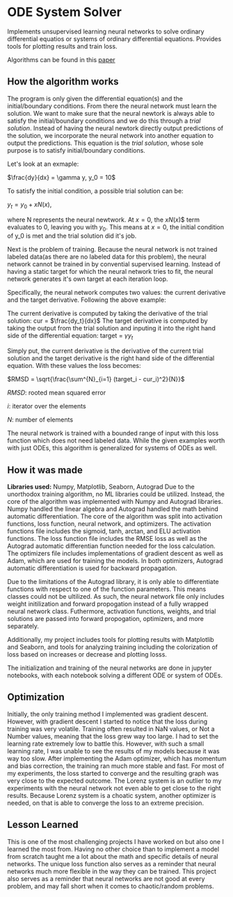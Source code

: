 # ODE System Solver
Implements unsupervised learning neural networks to solve ordinary differential equatios or systems of ordinary differential equations.
Provides tools for plotting results and train loss.

Algorithms can be found in this [paper](https://arxiv.org/pdf/physics/9705023)

## How the algorithm works
The program is only given the differential equation(s) and the initial/boundary conditions. From there the neural network must learn the solution. We want to make sure that the neural newtork is always able to satisfy the initial/boundary conditions and we do this through a *trial solution*. Instead of having the neural newtork directly output predictions of the solution, we incorporate the neural network into another equation to output the predictions. This equation is the *trial solution*, whose sole purpose is to satisfy initial/boundary conditions.

Let's look at an exmaple:

$\frac{dy}{dx} = \gamma y, y_0 = 10$

To satisfy the initial condition, a possible trial solution can be:

$y_t = y_0 + xN(x)$,

where N represents the neural newtwork.
At $x=0$, the $xN(x)$$ term evaluates to 0, leaving you with $y_0$. This means at $x=0$, the initial condition of y_0 is met and the trial solution did it's job.

Next is the problem of training. Because the neural network is not trained labeled data(as there are no labeled data for this problem), the neural network cannot be trained in by convential supervised learning. Instead of having a static target for which the neural network tries to fit, the neural network generates it's own target at each iteration loop. 

Specifically, the neural network computes two values: the current derivative and the target derivative. Following the above example:

The current derivative is computed by taking the derivative of the trial solution: cur = $\frac{dy_t}{dx}$
The target derivative is computed by taking the output from the trial solution and inputing it into the right hand side of the differential equation: target = $\gamma y_t$

Simply put, the current derivative is the derivative of the current trial solution and the target derivative is the right hand side of the differential equation. With these values the loss becomes:

$RMSD = \sqrt{\frac{\sum^{N}_{i=1} (target_i - cur_i)^2}{N}}$

$RMSD$: rooted mean squared error

$i$: iterator over the elements

$N$: number of elements

The neural network is trained with a bounded range of input with this loss function which does not need labeled data. While the given examples worth with just ODEs, this algorithm is generalized for systems of ODEs as well.

## How it was made
**Libraries used:** Numpy, Matplotlib, Seaborn, Autograd
Due to the unorthodox training algorithm, no ML libraries could be utilized. Instead, the core of the algorithm was implemented with Numpy and Autograd libraries. Numpy handled the linear algebra and Autograd handled the math behind automatic differentiation. The core of the algorithm was split into activation functions, loss function, neural network, and optimizers. The activation functions file includes the sigmoid, tanh, arctan, and ELU activation functions. The loss function file includes the RMSE loss as well as the Autograd automatic differentian function needed for the loss calculation. The optimizers file includes implementations of gradient descent as well as Adam, which are used for training the models. In both optimizers, Autograd automatic differentiation is used for backward propagation.

Due to the limitations of the Autograd library, it is only able to differentiate functions with respect to one of the function parameters. This means classes could not be ultilized. As such, the neural network file only includes weight initilization and forward propogation instead of a fully wrapped neural network class. Futhermore, activation functions, weights, and trial solutions are passed into forward propogation, optimizers, and more separately.

Additionally, my project includes tools for plotting results with Matplotlib and Seaborn, and tools for analyzing training including the colorization of loss based on increases or decrease and plotting losss.

The initialization and training of the neural networks are done in jupyter notebooks, with each notebook solving a different ODE or system of ODEs.

## Optimization
Initially, the only training method I implemented was gradient descent. However, with gradient descent I started to notice that the loss during training was very volatile. Training often resulted in NaN values, or Not a Number values, meaning that the loss grew way too large. I had to set the learning rate extremely low to battle this. However, with such a small learning rate, I was unable to see the results of my models because it was way too slow. After implementing the Adam optimizer, which has momentum and bias correction, the training ran much more stable and fast. For most of my experiments, the loss started to converge and the resulting graph was very close to the expected outcome. The Lorenz system is an outlier to my experiments with the neural network not even able to get close to the right results. Because Lorenz system is a choatic system, another optimizer is needed, on that is able to converge the loss to an extreme precision.

## Lesson Learned
This is one of the most challenging projects I have worked on but also one I learned the most from. Having no other choice than to implement a model from scratch taught me a lot about the math and specific details of neural networks. The unique loss function also serves as a reminder that neural networks much more flexible in the way they can be trained. This project also serves as a reminder that neural networks are not good at every problem, and may fall short when it comes to chaotic/random problems.